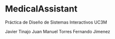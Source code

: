 # MedicalAssistant
Práctica de Diseño de Sistemas Interactivos UC3M


Javier Tinajo
Juan Manuel Torres
Fernando Jimenez
